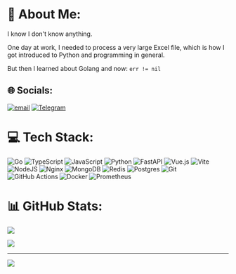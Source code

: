 <!--
**EvansTrein/EvansTrein** is a ✨ _special_ ✨ repository because its `README.md` (this file) appears on your GitHub profile.

Here are some ideas to get you started:

- 🔭 I’m currently working on ...
- 🌱 I’m currently learning ...
- 👯 I’m looking to collaborate on ...
- 🤔 I’m looking for help with ...
- 💬 Ask me about ...
- 📫 How to reach me: ...
- 😄 Pronouns: ...
- ⚡ Fun fact: ...
-->
# 💫 About Me:

I know I don't know anything.<br>

One day at work, I needed to process a very large Excel file, which is how I got introduced to Python and programming in general. 

But then I learned about Golang and now: `err != nil`

## 🌐 Socials:

[![email](https://img.shields.io/badge/Email-D14836?logo=gmail&logoColor=white)](mailto:evanstrein@icloud.com)
[![Telegram](https://img.shields.io/badge/Telegram-2CA5E0?logo=telegram&logoColor=white)](https://t.me/Evans_Trein)

# 💻 Tech Stack:

![Go](https://img.shields.io/badge/go-%2300ADD8.svg?style=for-the-badge&logo=go&logoColor=white) ![TypeScript](https://img.shields.io/badge/typescript-%23007ACC.svg?style=for-the-badge&logo=typescript&logoColor=white) ![JavaScript](https://img.shields.io/badge/javascript-%23323330.svg?style=for-the-badge&logo=javascript&logoColor=%23F7DF1E) ![Python](https://img.shields.io/badge/python-3670A0?style=for-the-badge&logo=python&logoColor=ffdd54) ![FastAPI](https://img.shields.io/badge/FastAPI-005571?style=for-the-badge&logo=fastapi) ![Vue.js](https://img.shields.io/badge/vue.js-%2335495e.svg?style=for-the-badge&logo=vuedotjs&logoColor=%234FC08D) ![Vite](https://img.shields.io/badge/vite-%23646CFF.svg?style=for-the-badge&logo=vite&logoColor=white) ![NodeJS](https://img.shields.io/badge/node.js-6DA55F?style=for-the-badge&logo=node.js&logoColor=white) ![Nginx](https://img.shields.io/badge/nginx-%23009639.svg?style=for-the-badge&logo=nginx&logoColor=white) ![MongoDB](https://img.shields.io/badge/MongoDB-%234ea94b.svg?style=for-the-badge&logo=mongodb&logoColor=white) ![Redis](https://img.shields.io/badge/redis-%23DD0031.svg?style=for-the-badge&logo=redis&logoColor=white) ![Postgres](https://img.shields.io/badge/postgres-%23316192.svg?style=for-the-badge&logo=postgresql&logoColor=white) ![Git](https://img.shields.io/badge/git-%23F05033.svg?style=for-the-badge&logo=git&logoColor=white) ![GitHub Actions](https://img.shields.io/badge/github%20actions-%232671E5.svg?style=for-the-badge&logo=githubactions&logoColor=white) ![Docker](https://img.shields.io/badge/docker-%230db7ed.svg?style=for-the-badge&logo=docker&logoColor=white) ![Prometheus](https://img.shields.io/badge/Prometheus-E6522C?style=for-the-badge&logo=Prometheus&logoColor=white)

# 📊 GitHub Stats:

<!-- ![](https://github-readme-stats.vercel.app/api?username=EvansTrein&theme=dark&hide_border=false&include_all_commits=false&count_private=false)<br/> -->
![](https://nirzak-streak-stats.vercel.app/?user=EvansTrein&theme=dark&hide_border=false)<br/>

![](https://github-readme-stats.vercel.app/api/top-langs/?username=EvansTrein&theme=dark&hide_border=false&include_all_commits=false&count_private=false&layout=compact)

---

[![](https://visitcount.itsvg.in/api?id=EvansTrein&icon=0&color=0)](https://visitcount.itsvg.in)

<!-- Proudly created with GPRM ( https://gprm.itsvg.in ) -->


